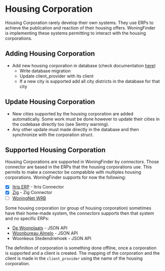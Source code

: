 # Housing Corporation

Housing Corporation rarely develop their own systems. They use ERPs to achieve the publication and reaction of their housing offers.
WoningFinder is implementing these systems permitting to interact with the housing corporations.

## Adding Housing Corporation

- Add new housing corporation in database (check documentation [here](https://github.com/WoningFinder/woningfinder/blob/main/docs/architecture.md))
  - Write database migration
  - Update client_provider with its client
  - If a new city is supported add all city districts in the database for that city

## Update Housing Corporation

- New cities supported by the housing corporation are added automatically. Some work must be done however to update their cities in the codebase directly too (see Sentry warning).
- Any other update must made directly in the database and then synchronize with the corporation struct.

## Supported Housing Corporation

Housing Corporations are supported in WoningFinder by _connectors_. Those connector are based in the ERPs that the housing corporations use. This permits to make a connector be compabible with multiples housing corporations. WoningFinder supports for now the following:

- [x] [Itris ERP](https://www.itris.nl/#itris) - Itris Connector
- [x] [Zig](https://zig.nl) - Zig Connector
- [ ] [WoningNet WRB](https://www.woningnet.nl)

Some housing corporation (or group of housing corporation) sometimes have their home-made system, the _connectors_ supports then that system and no specific ERPs:

- [De Woonplaats](http://www.dewoonplaats.nl) - JSON API
- [Woonbureau Almelo](http://www.woonburoalmelo.nl) - JSON API
- Woonkeus Stedendriehoek - JSON API

The definition of corporation is something done offline, once a corporation is supported and a client is created.
The mapping of the corporation and the client is made in the `client_provider` using the name of the housing corporation.
